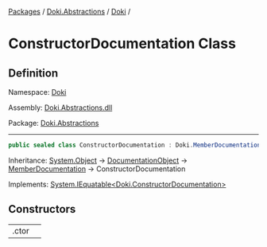 [Packages](../../README.md) / [Doki.Abstractions](../README.md) / [Doki](README.md) / 

# ConstructorDocumentation Class

## Definition

Namespace: [Doki](README.md)

Assembly: [Doki.Abstractions.dll](../README.md)

Package: [Doki.Abstractions](https://www.nuget.org/packages/Doki.Abstractions)

---

```csharp
public sealed class ConstructorDocumentation : Doki.MemberDocumentation, System.IEquatable<Doki.ConstructorDocumentation>
```

Inheritance: [System.Object](https://learn.microsoft.com/en-us/dotnet/api/System.Object) → [DocumentationObject](Doki.DocumentationObject.md) → [MemberDocumentation](Doki.MemberDocumentation.md) → ConstructorDocumentation

Implements: [System.IEquatable&lt;Doki.ConstructorDocumentation&gt;](https://learn.microsoft.com/en-us/dotnet/api/System.IEquatable&lt;Doki.ConstructorDocumentation&gt;)

## Constructors

|   |   |
|---|---|
|.ctor||


